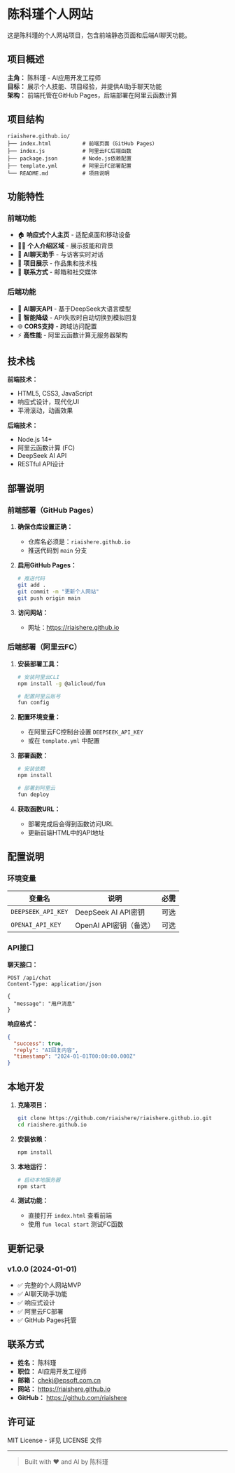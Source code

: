 # 陈科瑾个人网站

这是陈科瑾的个人网站项目，包含前端静态页面和后端AI聊天功能。

## 项目概述

**主角：** 陈科瑾 - AI应用开发工程师  
**目标：** 展示个人技能、项目经验，并提供AI助手聊天功能  
**架构：** 前端托管在GitHub Pages，后端部署在阿里云函数计算

## 项目结构

```
riaishere.github.io/
├── index.html          # 前端页面（GitHub Pages）
├── index.js            # 阿里云FC后端函数
├── package.json        # Node.js依赖配置
├── template.yml        # 阿里云FC部署配置
└── README.md           # 项目说明
```

## 功能特性

### 前端功能
- 🏠 **响应式个人主页** - 适配桌面和移动设备
- 👨‍💻 **个人介绍区域** - 展示技能和背景
- 💬 **AI聊天助手** - 与访客实时对话
- 🚀 **项目展示** - 作品集和技术栈
- 📧 **联系方式** - 邮箱和社交媒体

### 后端功能
- 🤖 **AI聊天API** - 基于DeepSeek大语言模型
- 🔄 **智能降级** - API失败时自动切换到模拟回复
- 🌐 **CORS支持** - 跨域访问配置
- ⚡ **高性能** - 阿里云函数计算无服务器架构

## 技术栈

**前端技术：**
- HTML5, CSS3, JavaScript
- 响应式设计，现代化UI
- 平滑滚动，动画效果

**后端技术：**
- Node.js 14+
- 阿里云函数计算 (FC)
- DeepSeek AI API
- RESTful API设计

## 部署说明

### 前端部署（GitHub Pages）

1. **确保仓库设置正确：**
   - 仓库名必须是：`riaishere.github.io`
   - 推送代码到 `main` 分支

2. **启用GitHub Pages：**
   ```bash
   # 推送代码
   git add .
   git commit -m "更新个人网站"
   git push origin main
   ```

3. **访问网站：**
   - 网址：https://riaishere.github.io

### 后端部署（阿里云FC）

1. **安装部署工具：**
   ```bash
   # 安装阿里云CLI
   npm install -g @alicloud/fun

   # 配置阿里云账号
   fun config
   ```

2. **配置环境变量：**
   - 在阿里云FC控制台设置 `DEEPSEEK_API_KEY`
   - 或在 `template.yml` 中配置

3. **部署函数：**
   ```bash
   # 安装依赖
   npm install

   # 部署到阿里云
   fun deploy
   ```

4. **获取函数URL：**
   - 部署完成后会得到函数访问URL
   - 更新前端HTML中的API地址

## 配置说明

### 环境变量

| 变量名 | 说明 | 必需 |
|--------|------|------|
| `DEEPSEEK_API_KEY` | DeepSeek AI API密钥 | 可选 |
| `OPENAI_API_KEY` | OpenAI API密钥（备选） | 可选 |

### API接口

**聊天接口：**
```
POST /api/chat
Content-Type: application/json

{
  "message": "用户消息"
}
```

**响应格式：**
```json
{
  "success": true,
  "reply": "AI回复内容",
  "timestamp": "2024-01-01T00:00:00.000Z"
}
```

## 本地开发

1. **克隆项目：**
   ```bash
   git clone https://github.com/riaishere/riaishere.github.io.git
   cd riaishere.github.io
   ```

2. **安装依赖：**
   ```bash
   npm install
   ```

3. **本地运行：**
   ```bash
   # 启动本地服务器
   npm start
   ```

4. **测试功能：**
   - 直接打开 `index.html` 查看前端
   - 使用 `fun local start` 测试FC函数

## 更新记录

### v1.0.0 (2024-01-01)
- ✅ 完整的个人网站MVP
- ✅ AI聊天助手功能
- ✅ 响应式设计
- ✅ 阿里云FC部署
- ✅ GitHub Pages托管

## 联系方式

- **姓名：** 陈科瑾
- **职位：** AI应用开发工程师
- **邮箱：** chekj@epsoft.com.cn
- **网站：** https://riaishere.github.io
- **GitHub：** https://github.com/riaishere

## 许可证

MIT License - 详见 LICENSE 文件

---

> Built with ❤️ and AI by 陈科瑾
